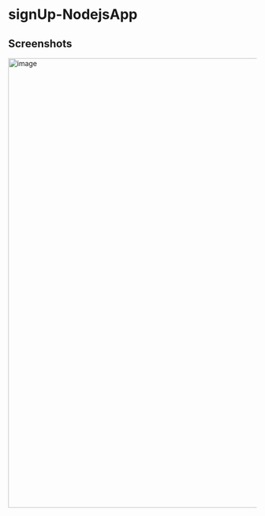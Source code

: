 # signUp-NodejsApp

## Screenshots

<img width="913" alt="image" src="https://github.com/NoorunnisaSulthan/signUp-NodejsApp/assets/131644512/44be6c84-1c14-4a60-859b-479f2be395ba">
